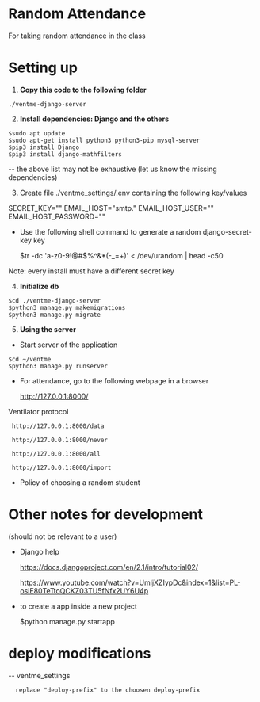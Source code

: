 # Random Attendance
For taking random attendance in the class

# Setting up
  1. __Copy this code to the following folder__

   ```
   ./ventme-django-server
   ```

  2. __Install dependencies: Django and the others__
  
   ```
   $sudo apt update
   $sudo apt-get install python3 python3-pip mysql-server
   $pip3 install Django
   $pip3 install django-mathfilters
   ```

  -- the above list may not be exhaustive (let us know the missing dependencies)

 3.  Create file ./ventme_settings/.env containing the following key/values
 
SECRET_KEY="<django-secret-key>"
EMAIL_HOST="smtp.<your-smtp-server>"
EMAIL_HOST_USER="<user-on-smtp-server>"
EMAIL_HOST_PASSWORD="<password-of-the-user>"

* Use the following shell command to generate a random django-secret-key key

   $tr -dc 'a-z0-9!@#$%^&*(-_=+)' < /dev/urandom | head -c50

Note: every install must have a different secret key


  4. __Initialize db__

  ```
  $cd ./ventme-django-server
  $python3 manage.py makemigrations
  $python3 manage.py migrate
  ```
  
  5. __Using the server__

  - Start server of the application

   ```
   $cd ~/ventme
   $python3 manage.py runserver
   ```

  - For attendance, go to the following webpage in a browser

     http://127.0.0.1:8000/

Ventilator protocol

     http://127.0.0.1:8000/data

     http://127.0.0.1:8000/never

     http://127.0.0.1:8000/all

     http://127.0.0.1:8000/import

  - Policy of choosing a random student



# Other notes for development

(should not be relevant to a user)

- Django help

  https://docs.djangoproject.com/en/2.1/intro/tutorial02/
  
  https://www.youtube.com/watch?v=UmljXZIypDc&index=1&list=PL-osiE80TeTtoQCKZ03TU5fNfx2UY6U4p

- to create a app inside a new project

   $python manage.py startapp



# deploy modifications

  -- ventme_settings
  
      replace "deploy-prefix" to the choosen deploy-prefix 